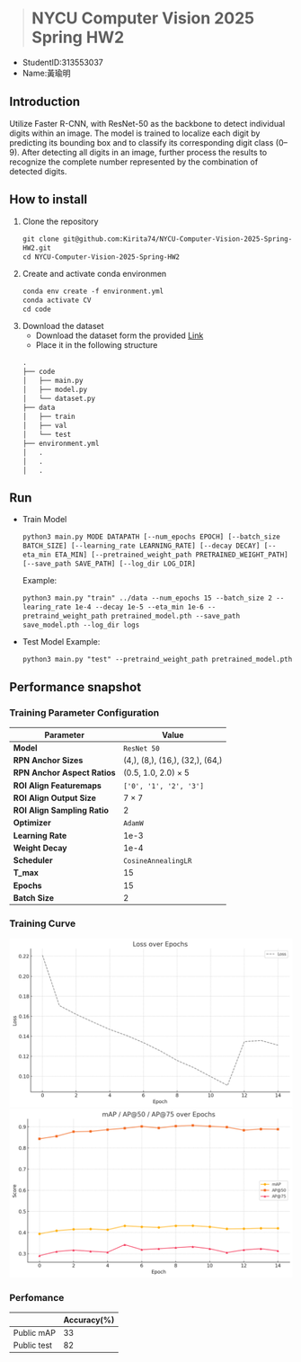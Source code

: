 > # NYCU Computer Vision 2025 Spring HW2
- StudentID:313553037
- Name:黃瑜明
## Introduction
Utilize Faster R-CNN, with ResNet-50 as the backbone to detect individual digits within an image. The model is trained to localize each digit by predicting its bounding box and to classify its corresponding digit class (0–9). After detecting all digits in an image, further process the results to recognize the complete number represented by the combination of detected digits.
## How to install
1. Clone the repository
    ```
    git clone git@github.com:Kirita74/NYCU-Computer-Vision-2025-Spring-HW2.git
    cd NYCU-Computer-Vision-2025-Spring-HW2
    ```
2. Create and activate conda environmen
    ```
    conda env create -f environment.yml
    conda activate CV
    cd code
    ```
3. Download the dataset
    - Download the dataset form the provided [Link](https://drive.google.com/file/d/1fx4Z6xl5b6r4UFkBrn5l0oPEIagZxQ5u/view)
    - Place it in the following structure
    ```
    .
    ├── code
    │   ├── main.py
    │   ├── model.py
    │   └── dataset.py
    ├── data
    │   ├── train
    │   ├── val
    │   └── test
    ├── environment.yml
    │   .
    │   .
    │   .
    ```
## Run
- Train Model
    ```
    python3 main.py MODE DATAPATH [--num_epochs EPOCH] [--batch_size BATCH_SIZE] [--learning_rate LEARNING_RATE] [--decay DECAY] [--eta_min ETA_MIN] [--pretrained_weight_path PRETRAINED_WEIGHT_PATH] [--save_path SAVE_PATH] [--log_dir LOG_DIR]
    ```
    Example:
    ```
    python3 main.py "train" ../data --num_epochs 15 --batch_size 2 --learing_rate 1e-4 --decay 1e-5 --eta_min 1e-6 --pretraind_weight_path pretrained_model.pth --save_path save_model.pth --log_dir logs
    ```
- Test Model
    Example:
    ```
    python3 main.py "test" --pretraind_weight_path pretrained_model.pth 
    ```

## Performance snapshot
### Training Parameter Configuration
| Parameter                      | Value                                                                      |
|-------------------------------|----------------------------------------------------------------------------|
| **Model**                     | `ResNet 50`                                                                |
| **RPN Anchor Sizes**          | (4,), (8,), (16,), (32,), (64,)                                            |
| **RPN Anchor Aspect Ratios**  | (0.5, 1.0, 2.0) × 5                                                         |
| **ROI Align Featuremaps**     | `['0', '1', '2', '3']`                                                     |
| **ROI Align Output Size**     | 7 × 7                                                                      |
| **ROI Align Sampling Ratio**  | 2                                                                          |
| **Optimizer**                 | `AdamW`                                                                    |
| **Learning Rate**             | 1e-3                                                                       |
| **Weight Decay**              | 1e-4                                                                       |
| **Scheduler**                 | `CosineAnnealingLR`                                                        |
| **T_max**                     | 15                                                                         |
| **Epochs**                    | 15                                                                         |
| **Batch Size**                | 2                                                                          |

### Training Curve
![Image](image/Epoch_loss.png)
![Image](image/Average_Precision.png)

### Perfomance
||Accuracy(%)|
|----------|--|
|Public mAP|33|
|Public test|82|
